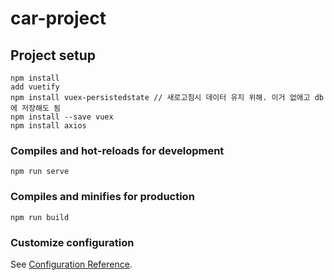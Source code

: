# car-project

## Project setup
```
npm install
add vuetify
npm install vuex-persistedstate // 새로고침시 데이터 유지 위해. 이거 없애고 db에 저장해도 됨
npm install --save vuex
npm install axios
```

### Compiles and hot-reloads for development
```
npm run serve
```

### Compiles and minifies for production
```
npm run build
```

### Customize configuration
See [Configuration Reference](https://cli.vuejs.org/config/).

